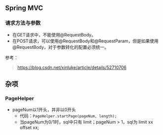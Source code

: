 ## Spring MVC

### 请求方法与参数

* 在GET请求中，不能使用@RequestBody。
* 在POST请求，可以使用@RequestBody和@RequestParam，但是如果使用@RequestBody，对于参数转化的配置必须统一。

参考：

> https://blog.csdn.net/xinluke/article/details/52710706



## 杂项

### PageHelper

* pageNum以1开头，并非以0开头
  * 代码：`PageHelper.startPage(pageNum, length);`
  * 当pageNum为0/1时，sql中只有 limit；pageNum > 1，sql为 limit xx offset xx;
